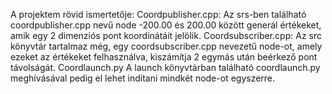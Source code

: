 A projektem rövid ismertetője:
Coordpublisher.cpp:
Az srs-ben található coordpublisher.cpp nevű node -200.00 és 200.00 között generál értékeket, amik egy 2 dimenziós pont koordinátáit jelölik.
Coordsubscriber.cpp:
Az src könyvtár tartalmaz még, egy coordsubscriber.cpp nevezetű node-ot, amely ezeket az értékeket felhasználva, kiszámítja  2 egymás után beérkező pont távolságát.
Coordlaunch.py
A launch könyvtárban található coordlaunch.py meghívásával pedig el lehet indítani mindkét node-ot egyszerre.


